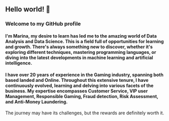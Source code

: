 ## Hello world! 👋


### Welcome to my GitHub profile

#### I'm Marina, my desire to learn has led me to the amazing world of **Data Analysis** and **Data Science**. This is a field full of opportunities for **learning and growth**. There's always something new to discover, whether it's exploring different techniques, mastering programming languages, or diving into the latest developments in machine learning and artificial intelligence. 

#### I have over 20 years of experience in the **Gaming industry**, spanning both based landed and Online. Throughout this extensive tenure, I have continuously evolved, learning and delving into various facets of the business. My expertise encompasses **Customer Service**, **VIP user Management**, **Responsible Gaming**, **Fraud** detection, **Risk** Assessment, and **Anti-Money Laundering**.









The journey may have its challenges, but the rewards are definitely worth it. 
